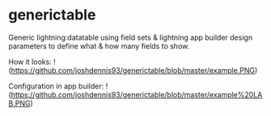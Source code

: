# generictable
Generic lightning:datatable using field sets &amp; lightning app builder design parameters to define what &amp; how many fields to show.

How it looks:
!(https://github.com/joshdennis93/generictable/blob/master/example.PNG)

Configuration in app builder:
!(https://github.com/joshdennis93/generictable/blob/master/example%20LAB.PNG)
